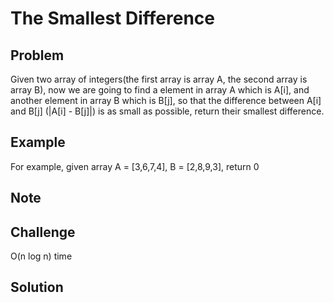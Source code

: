The Smallest Difference
===

Problem
-------

Given two array of integers(the first array is array A, the second array is array B), now we are going to find a element in array A which is A[i], and another element in array B which is B[j], so that the difference between A[i] and B[j] (|A[i] - B[j]|) is as small as possible, return their smallest difference.

Example
-------

For example, given array A = [3,6,7,4], B = [2,8,9,3], return 0

Note
---------

Challenge
---------

O(n log n) time

Solution
--------
